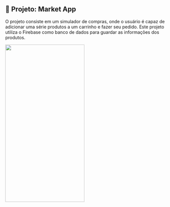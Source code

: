 ## 🔨 Projeto: Market App

O projeto consiste em um simulador de compras, onde o usuário é capaz de adicionar uma série produtos a um carrinho e fazer seu pedido.
Este projeto utiliza o Firebase como banco de dados para guardar as informações dos produtos.

<img src="https://user-images.githubusercontent.com/70351101/207630622-6f521d0f-eb77-4df0-a920-81d050bb3161.gif" width="250" height="500"/>
